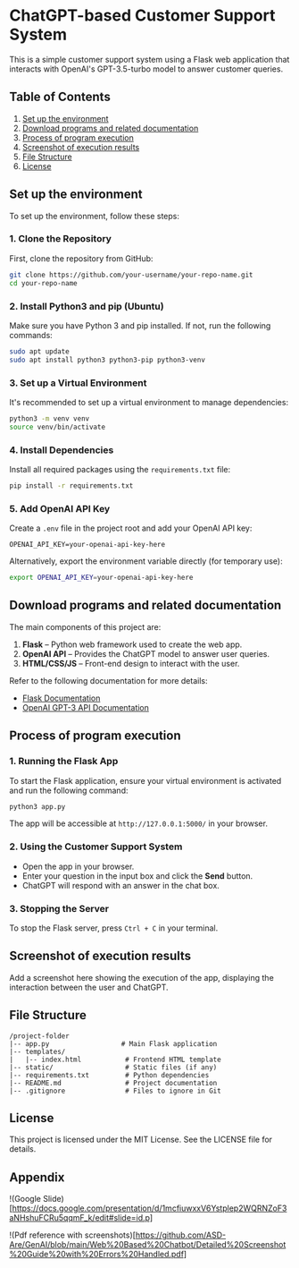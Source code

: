 # ChatGPT-based Customer Support System

This is a simple customer support system using a Flask web application that interacts with OpenAI's GPT-3.5-turbo model to answer customer queries.

## Table of Contents
1. [Set up the environment](#set-up-the-environment)
2. [Download programs and related documentation](#download-programs-and-related-documentation)
3. [Process of program execution](#process-of-program-execution)
4. [Screenshot of execution results](#screenshot-of-execution-results)
5. [File Structure](#file-structure)
6. [License](#license)

## Set up the environment

To set up the environment, follow these steps:

### 1. Clone the Repository
First, clone the repository from GitHub:
```bash
git clone https://github.com/your-username/your-repo-name.git
cd your-repo-name
```

### 2. Install Python3 and pip (Ubuntu)
Make sure you have Python 3 and pip installed. If not, run the following commands:
```bash
sudo apt update
sudo apt install python3 python3-pip python3-venv
```

### 3. Set up a Virtual Environment
It's recommended to set up a virtual environment to manage dependencies:
```bash
python3 -m venv venv
source venv/bin/activate
```

### 4. Install Dependencies
Install all required packages using the `requirements.txt` file:
```bash
pip install -r requirements.txt
```

### 5. Add OpenAI API Key
Create a `.env` file in the project root and add your OpenAI API key:
```
OPENAI_API_KEY=your-openai-api-key-here
```

Alternatively, export the environment variable directly (for temporary use):
```bash
export OPENAI_API_KEY=your-openai-api-key-here
```

## Download programs and related documentation

The main components of this project are:

1. **Flask** – Python web framework used to create the web app.
2. **OpenAI API** – Provides the ChatGPT model to answer user queries.
3. **HTML/CSS/JS** – Front-end design to interact with the user.

Refer to the following documentation for more details:
- [Flask Documentation](https://flask.palletsprojects.com/)
- [OpenAI GPT-3 API Documentation](https://beta.openai.com/docs/)

## Process of program execution

### 1. Running the Flask App
To start the Flask application, ensure your virtual environment is activated and run the following command:
```bash
python3 app.py
```
The app will be accessible at `http://127.0.0.1:5000/` in your browser.

### 2. Using the Customer Support System
- Open the app in your browser.
- Enter your question in the input box and click the **Send** button.
- ChatGPT will respond with an answer in the chat box.

### 3. Stopping the Server
To stop the Flask server, press `Ctrl + C` in your terminal.

## Screenshot of execution results

Add a screenshot here showing the execution of the app, displaying the interaction between the user and ChatGPT.

## File Structure

```plaintext
/project-folder
|-- app.py                  # Main Flask application
|-- templates/
|   |-- index.html           # Frontend HTML template
|-- static/                  # Static files (if any)
|-- requirements.txt         # Python dependencies
|-- README.md                # Project documentation
|-- .gitignore               # Files to ignore in Git
```

## License

This project is licensed under the MIT License. See the LICENSE file for details.

## Appendix
!(Google Slide)[https://docs.google.com/presentation/d/1mcfiuwxxV6Ystplep2WQRNZoF3aNHshuFCRu5qqmF_k/edit#slide=id.p]

!(Pdf reference with screenshots)[https://github.com/ASD-Are/GenAI/blob/main/Web%20Based%20Chatbot/Detailed%20Screenshot%20Guide%20with%20Errors%20Handled.pdf]
